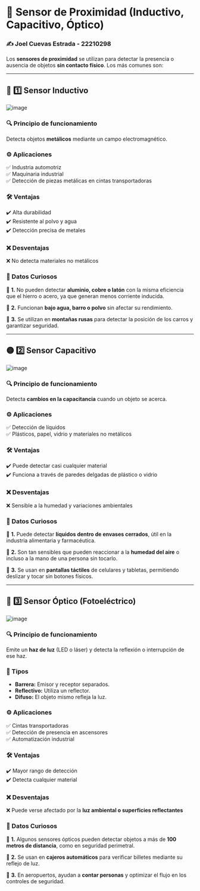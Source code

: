 # 📡 Sensor de Proximidad (Inductivo, Capacitivo, Óptico)
### ✍️ Joel Cuevas Estrada - 22210298

Los **sensores de proximidad** se utilizan para detectar la presencia o ausencia de objetos **sin contacto físico**. Los más comunes son:

---

## 🔵 1️⃣ Sensor Inductivo  

![image](https://github.com/user-attachments/assets/1002eef6-62f3-47ba-82f5-b96fded7f8f3)


### 🔍 Principio de funcionamiento  
Detecta objetos **metálicos** mediante un campo electromagnético.

### ⚙️ Aplicaciones  
✅ Industria automotriz  
✅ Maquinaria industrial  
✅ Detección de piezas metálicas en cintas transportadoras  

### 🛠️ Ventajas  
✔️ Alta durabilidad  
✔️ Resistente al polvo y agua  
✔️ Detección precisa de metales  

### ❌ Desventajas  
❌ No detecta materiales no metálicos  

### 🎯 Datos Curiosos  
📌 **1.** No pueden detectar **aluminio, cobre o latón** con la misma eficiencia que el hierro o acero, ya que generan menos corriente inducida.  

📌 **2.** Funcionan **bajo agua, barro o polvo** sin afectar su rendimiento.  

📌 **3.** Se utilizan en **montañas rusas** para detectar la posición de los carros y garantizar seguridad.  

---

## 🟡 2️⃣ Sensor Capacitivo  

![image](https://github.com/user-attachments/assets/465b59a2-5605-4305-95dd-a4a880022df7)

### 🔍 Principio de funcionamiento  
Detecta **cambios en la capacitancia** cuando un objeto se acerca.  

### ⚙️ Aplicaciones  
✅ Detección de líquidos  
✅ Plásticos, papel, vidrio y materiales no metálicos  

### 🛠️ Ventajas  
✔️ Puede detectar casi cualquier material  
✔️ Funciona a través de paredes delgadas de plástico o vidrio  

### ❌ Desventajas  
❌ Sensible a la humedad y variaciones ambientales  

### 🎯 Datos Curiosos  
📌 **1.** Puede detectar **líquidos dentro de envases cerrados**, útil en la industria alimentaria y farmacéutica.  

📌 **2.** Son tan sensibles que pueden reaccionar a la **humedad del aire** o incluso a la mano de una persona sin tocarlo.  

📌 **3.** Se usan en **pantallas táctiles** de celulares y tabletas, permitiendo deslizar y tocar sin botones físicos.  

---

## 🔴 3️⃣ Sensor Óptico (Fotoeléctrico) 

![image](https://github.com/user-attachments/assets/c0a39522-756d-4033-8624-f380af85bd1a)


### 🔍 Principio de funcionamiento  
Emite un **haz de luz** (LED o láser) y detecta la reflexión o interrupción de ese haz.  

### 🔹 Tipos  
- **Barrera:** Emisor y receptor separados.  
- **Reflectivo:** Utiliza un reflector.  
- **Difuso:** El objeto mismo refleja la luz.  

### ⚙️ Aplicaciones  
✅ Cintas transportadoras  
✅ Detección de presencia en ascensores  
✅ Automatización industrial  

### 🛠️ Ventajas  
✔️ Mayor rango de detección  
✔️ Detecta cualquier material  

### ❌ Desventajas  
❌ Puede verse afectado por la **luz ambiental o superficies reflectantes**  

### 🎯 Datos Curiosos  
📌 **1.** Algunos sensores ópticos pueden detectar objetos a más de **100 metros de distancia**, como en seguridad perimetral.  

📌 **2.** Se usan en **cajeros automáticos** para verificar billetes mediante su reflejo de luz.  

📌 **3.** En aeropuertos, ayudan a **contar personas** y optimizar el flujo en los controles de seguridad.  
